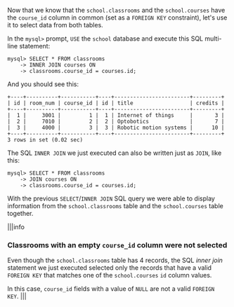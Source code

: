 Now that we know that the `school.classrooms` and the `school.courses` have the `course_id` column in common (set as a `FOREIGN KEY` constraint), let's use it to select data from both tables. 

In the `mysql>` prompt, `USE` the `school` database and execute this SQL multi-line statement: 

```
mysql> SELECT * FROM classrooms
    -> INNER JOIN courses ON
    -> classrooms.course_id = courses.id;
```

And you should see this:

```
+----+----------+-----------+----+------------------------+---------+
| id | room_num | course_id | id | title                  | credits |
+----+----------+-----------+----+------------------------+---------+
|  1 |     3001 |         1 |  1 | Internet of things     |       3 |
|  2 |     7010 |         2 |  2 | Optobotics             |       7 |
|  3 |     4000 |         3 |  3 | Robotic motion systems |      10 |
+----+----------+-----------+----+------------------------+---------+
3 rows in set (0.02 sec)
```

The SQL `INNER JOIN` we just executed can also be written just as `JOIN`, like this: 

```
mysql> SELECT * FROM classrooms
    -> JOIN courses ON
    -> classrooms.course_id = courses.id;
```

With the previous `SELECT`/`INNER JOIN` SQL query we were able to display information from the `school.classrooms` table and the `school.courses` table together.

|||info
### Classrooms with an empty `course_id` column were not selected

Even though the `school.classrooms` table has 4 records, the SQL _inner join_ statement we just executed selected only the records that have a valid `FOREIGN KEY` that matches one of the `school.courses` `id` column values.

In this case, `course_id` fields with a value of `NULL` are not a valid `FOREIGN KEY`. 
|||